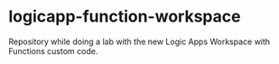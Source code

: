 # logicapp-function-workspace
Repository while doing a lab with the new Logic Apps Workspace with Functions custom code. 
